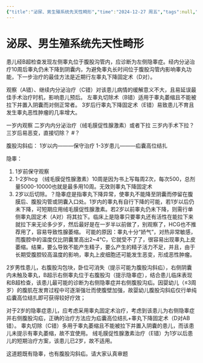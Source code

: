 ```yaml
---
{"title":"泌尿、男生殖系统先天性畸形","time":"2024-12-27 周五","tags":null,"dg-publish":true,"permalink":"/200 学习/209 外科学/第47章 泌尿、男生殖系统先天性畸形/泌尿、男生殖系统先天性畸形/","dgPassFrontmatter":true,"created":"2024-12-27T09:03:24.000+08:00","updated":"2025-01-17T11:47:53.487+08:00"}
---
```


# 泌尿、男生殖系统先天性畸形
患儿经B超检查发现左侧睾丸位于腹股沟管内，应诊断为左侧隐睾症。经内分泌治疗10周后睾丸仍未下降到阴囊内，为避免睾丸长时间位于腹股沟管内影响睾丸功能，下一步治疗的最佳方法是近期行左睾丸下降固定术（D对）。

观察（A错）、继续内分泌治疗（C错）对该患儿病情的缓解意义不大，且易延误最佳手术治疗时机，影响患儿预后。
左睾丸切除术（B错）适用于睾丸萎缩且不能被拉下并置入阴囊而对侧正常者。
3岁后行睾丸下降固定术（E错）易致患儿不育且发生睾丸恶性肿瘤的几率增大。

一岁内观察
二岁内内分泌治疗（绒毛膜促性腺激素）或者下拉
三岁内手术下拉？
三岁后易恶变，直接切除？
#？ 

腹股沟斜疝：
1岁以内———保守治疗
1-3岁患儿———疝囊高位结扎

隐睾：
1. 1岁前保守观察
2. 1-2岁hcg （绒毛膜促性腺激素）10周是因为书上写每周2次，每次500，总剂量5000-10000也就是最多用10周。无效则睾丸下降固定术
3. 2岁以后切除。？隐睾症是指睾丸下降异常，使睾丸不能降至阴囊而停留在腹膜后、腹股沟管或阴囊入口处。1岁内的睾丸有自行下降的可能，若1岁以后仍未下降，可短期应用绒毛膜促性腺激素。若2岁以前睾丸仍未下降，则需行单侧睾丸固定术（A对）将其拉下。临床上是隐睾只要睾丸还有活性在能拉下来就拉下来无论多少岁，然后最好是在一岁半以前做了，别观察了，HCG也不推荐用了，容易导致性腺萎缩。
	可能的原因：睾丸十分“娇气”，对热非常敏感，而腹腔中的温度仅比阴囊里高出2~4℃，它就受不了了，很容易出现睾丸上皮萎缩。结果，要么导致不能产生精子，要么产生的精子活力不足，并且，由于长期受腹腔较高温度的影响，睾丸上皮细胞还可能发生恶变，形成恶性肿瘤。

2岁男性患儿，右腹股沟包块，卧位可消失（提示可能为腹股沟斜疝），右侧阴囊内未触及睾丸，B超示右侧睾丸位于右腹股沟（提示隐睾症），结合患儿临床表现和B超检查，该患儿最可能的诊断为右侧隐睾症并右侧腹股沟疝。因婴幼儿（≤3周岁）的腹肌在发育过程中可逐渐强壮而使腹壁加强，故婴幼儿腹股沟斜疝仅行单纯疝囊高位结扎即可获得较好疗效；

对于2岁的隐睾症患儿，应考虑采用睾丸固定术治疗，考虑到该患儿为右侧隐睾症并右侧腹股沟疝，正确的治疗方法应为疝囊高位结扎+睾丸下降固定术（D对AB错）。
睾丸切除（C错）多用于睾丸萎缩且不能被拉下并置入阴囊的患儿，而该患儿未提示有睾丸萎缩，故不宜使用。
绒毛膜促性腺激素治疗（E错）为1岁以后患儿的短期治疗方案，该患儿已2岁，故不适用。

这道题既有隐睾，也有腹股沟斜疝。请大家认真审题

















































































































































































































































































































































































































































